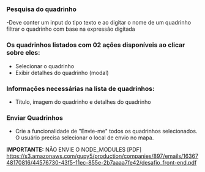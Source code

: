 
### Pesquisa do quadrinho 
 -Deve conter um input do tipo texto e ao digitar o nome de um quadrinho filtrar o quadrinho com base na expressão digitada

### Os quadrinhos listados com 02 ações disponíveis ao clicar sobre eles:
- Selecionar o quadrinho
- Exibir detalhes do quadrinho (modal)

### Informações necessárias na lista de quadrinhos:
- Título, imagem do quadrinho e detalhes do quadrinho

### Enviar Quadrinhos
- Crie a funcionalidade de "Envie-me" todos os quadrinhos selecionados. O usuário precisa selecionar o local de envio no mapa.

**IMPORTANTE:** NÃO ENVIE O NODE_MODULES
[PDF]
https://s3.amazonaws.com/gupy5/production/companies/897/emails/1636748170816/44576730-43f5-11ec-855e-2b7aaaa7fe42/desafio_front-end.pdf